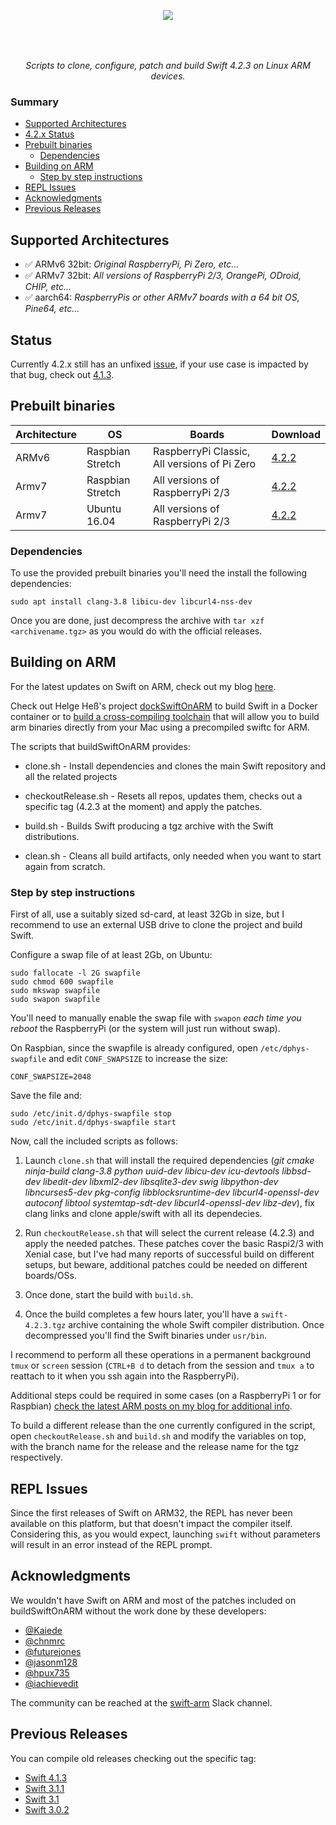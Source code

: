 <p align="center" style="padding-bottom:50px;">
<img src="https://github.com/uraimo/buildSwiftOnARM/raw/master/logo.png"/>
</p>

<p align="center">
<i>Scripts to clone, configure, patch and build Swift 4.2.3 on Linux ARM devices.</i> 
</p>

### Summary

- [Supported Architectures](#supported-architectures)
- [4.2.x Status](#status)
- [Prebuilt binaries](#prebuilt-binaries)
    - [Dependencies](#dependencies) 
- [Building on ARM](#building-on-arm)
    - [Step by step instructions](#step-by-step-instructions)
- [REPL Issues](#repl-issues)
- [Acknowledgments](#acknowledgments) 
- [Previous Releases](#previous-releases)


## Supported Architectures

* ✅  ARMv6 32bit: _Original RaspberryPi, Pi Zero, etc..._
* ✅  ARMv7 32bit: _All versions of RaspberryPi 2/3, OrangePi, ODroid, CHIP, etc..._
* ✅  aarch64: _RaspberryPis or other ARMv7 boards with a 64 bit OS, Pine64, etc..._

## Status

Currently 4.2.x still has an unfixed [issue](https://github.com/uraimo/buildSwiftOnARM/issues), if your use case is impacted by that bug, check out [4.1.3](https://github.com/uraimo/buildSwiftOnARM/tree/4.1.3).

## Prebuilt binaries

| Architecture | OS | Boards | Download |                                                                          
| ------------ | -- | ------ | -------- |
| ARMv6 | Raspbian Stretch | RaspberryPi Classic, All versions of Pi Zero |  [4.2.2](https://www.dropbox.com/s/08aem3xndyfafdi/swift-4.2.2-RPi01-RaspbianStretch.tgz) |
| Armv7 | Raspbian Stretch | All versions of RaspberryPi 2/3 | [4.2.2](https://www.dropbox.com/s/b9gizkdqifhqcdh/swift-4.2.2-RPi23-RaspbianStretch.tgz?dl=0) |  
| Armv7 | Ubuntu 16.04 | All versions of RaspberryPi 2/3 | [4.2.2](https://www.dropbox.com/s/qnf7p988lp46mlq/swift-4.2.2-RPi23-Ubuntu1604.tgz) |
 
### Dependencies 

To use the provided prebuilt binaries you'll need the install the following dependencies:

    sudo apt install clang-3.8 libicu-dev libcurl4-nss-dev

Once you are done, just decompress the archive with `tar xzf <archivename.tgz>` as you would do with the official releases.

## Building on ARM

For the latest updates on Swift on ARM, check out my blog [here](https://www.uraimo.com/category/raspberry/).

Check out Helge Heß's project [dockSwiftOnARM](https://github.com/helje5/dockSwiftOnARM) to build Swift in a Docker container or to [build a cross-compiling toolchain](https://github.com/AlwaysRightInstitute/swift-mac2arm-x-compile-toolchain) that will allow you to build arm binaries directly from your Mac using a precompiled swiftc for ARM.

The scripts that buildSwiftOnARM provides:

- clone.sh - Install dependencies and clones the main Swift repository and all the related projects

- checkoutRelease.sh - Resets all repos, updates them, checks out a specific tag (4.2.3 at the moment) and apply the patches.

- build.sh - Builds Swift producing a tgz archive with the Swift distributions. 

- clean.sh - Cleans all build artifacts, only needed when you want to start again from scratch. 



### Step by step instructions

First of all, use a suitably sized sd-card, at least 32Gb in size, but I recommend to use an external USB drive to clone the project and build Swift.

Configure a swap file of at least 2Gb, on Ubuntu:

    sudo fallocate -l 2G swapfile
    sudo chmod 600 swapfile
    sudo mkswap swapfile
    sudo swapon swapfile
    
You'll need to manually enable the swap file with `swapon` *each time you reboot* the RaspberryPi (or the system will just run without swap).

On Raspbian, since the swapfile is already configured, open `/etc/dphys-swapfile` and edit `CONF_SWAPSIZE` to increase the size:

    CONF_SWAPSIZE=2048
    
Save the file and:

    sudo /etc/init.d/dphys-swapfile stop
    sudo /etc/init.d/dphys-swapfile start
    
Now, call the included scripts as follows:

1. Launch `clone.sh` that will install the required dependencies (_git cmake ninja-build clang-3.8 python uuid-dev libicu-dev icu-devtools libbsd-dev libedit-dev libxml2-dev libsqlite3-dev swig libpython-dev libncurses5-dev pkg-config libblocksruntime-dev libcurl4-openssl-dev autoconf libtool systemtap-sdt-dev libcurl4-openssl-dev libz-dev_), fix clang links and clone apple/swift with all its dependecies.

2. Run `checkoutRelease.sh` that will select the current release (4.2.3) and apply the needed patches. These patches cover the basic Raspi2/3 with Xenial case, but I've had many reports of successful build on different setups, but beware, additional patches could  be needed on different boards/OSs.

3. Once done, start the build with `build.sh`.

4. Once the build completes a few hours later, you'll have a `swift-4.2.3.tgz` archive containing the whole Swift compiler distribution. Once decompressed you'll find the Swift binaries under `usr/bin`.

I recommend to perform all these operations in a permanent background `tmux` or `screen` session (`CTRL+B d` to detach from the session and `tmux a` to reattach to it when you ssh again into the RaspberryPi).

Additional steps could be required in some cases (on a RaspberryPi 1 or for Raspbian) [check the latest ARM posts on my blog for additional info](https://www.uraimo.com/category/raspberry/).

To build a different release than the one currently configured in the script, open `checkoutRelease.sh` and `build.sh` and modify the variables on top, with the branch name for the release and the release name for the tgz respectively.



## REPL Issues

Since the first releases of Swift on ARM32, the REPL has never been available on this platform, but that doesn't impact the compiler itself. Considering this, as you would expect, launching `swift` without parameters will result in an error instead of the REPL prompt.

## Acknowledgments 

We wouldn't have Swift on ARM and most of the patches included on buildSwiftOnARM without the work done by these developers:

 * [@Kaiede](https://github.com/Kaiede)
 * [@chnmrc](https://github.com/chnmrc)
 * [@futurejones](https://github.com/futurejones)
 * [@jasonm128](https://github.com/jasonm128)
 * [@hpux735](https://twitter.com/hpux735)
 * [@iachievedit](https://twitter.com/iachievedit)
 
The community can be reached at the [swift-arm](https://launchpass.com/swift-arm) Slack channel.

## Previous Releases

You can compile old releases checking out the specific tag:

* [Swift 4.1.3](https://github.com/uraimo/buildSwiftOnARM/tree/4.1.3)
* [Swift 3.1.1](https://github.com/uraimo/buildSwiftOnARM/tree/3.1.1)
* [Swift 3.1](https://github.com/uraimo/buildSwiftOnARM/tree/3.1)
* [Swift 3.0.2](https://github.com/uraimo/buildSwiftOnARM/tree/3.0.2)

